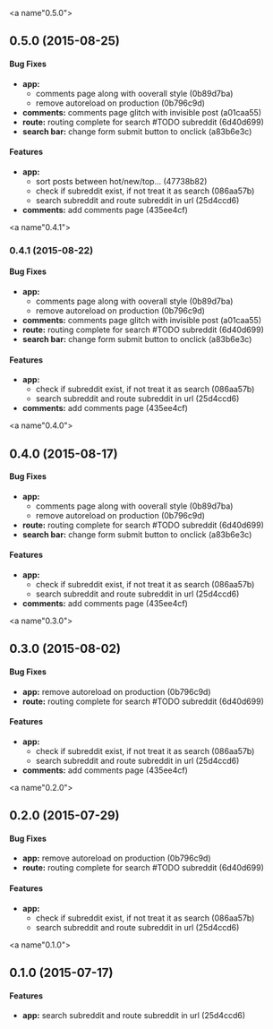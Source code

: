 <a name"0.5.0"></a>
## 0.5.0 (2015-08-25)


#### Bug Fixes

* **app:**
  * comments page along with ooverall style (0b89d7ba)
  * remove autoreload on production (0b796c9d)
* **comments:** comments page glitch with invisible post (a01caa55)
* **route:** routing complete for search #TODO subreddit (6d40d699)
* **search bar:** change form submit button to onclick (a83b6e3c)


#### Features

* **app:**
  * sort posts between hot/new/top... (47738b82)
  * check if subreddit exist, if not treat it as search (086aa57b)
  * search subreddit and route subreddit in url (25d4ccd6)
* **comments:** add comments page (435ee4cf)


<a name"0.4.1"></a>
### 0.4.1 (2015-08-22)


#### Bug Fixes

* **app:**
  * comments page along with ooverall style (0b89d7ba)
  * remove autoreload on production (0b796c9d)
* **comments:** comments page glitch with invisible post (a01caa55)
* **route:** routing complete for search #TODO subreddit (6d40d699)
* **search bar:** change form submit button to onclick (a83b6e3c)


#### Features

* **app:**
  * check if subreddit exist, if not treat it as search (086aa57b)
  * search subreddit and route subreddit in url (25d4ccd6)
* **comments:** add comments page (435ee4cf)


<a name"0.4.0"></a>
## 0.4.0 (2015-08-17)


#### Bug Fixes

* **app:**
  * comments page along with ooverall style (0b89d7ba)
  * remove autoreload on production (0b796c9d)
* **route:** routing complete for search #TODO subreddit (6d40d699)
* **search bar:** change form submit button to onclick (a83b6e3c)


#### Features

* **app:**
  * check if subreddit exist, if not treat it as search (086aa57b)
  * search subreddit and route subreddit in url (25d4ccd6)
* **comments:** add comments page (435ee4cf)


<a name"0.3.0"></a>
## 0.3.0 (2015-08-02)


#### Bug Fixes

* **app:** remove autoreload on production (0b796c9d)
* **route:** routing complete for search #TODO subreddit (6d40d699)


#### Features

* **app:**
  * check if subreddit exist, if not treat it as search (086aa57b)
  * search subreddit and route subreddit in url (25d4ccd6)
* **comments:** add comments page (435ee4cf)


<a name"0.2.0"></a>
## 0.2.0 (2015-07-29)


#### Bug Fixes

* **app:** remove autoreload on production (0b796c9d)
* **route:** routing complete for search #TODO subreddit (6d40d699)


#### Features

* **app:**
  * check if subreddit exist, if not treat it as search (086aa57b)
  * search subreddit and route subreddit in url (25d4ccd6)


<a name"0.1.0"></a>
## 0.1.0 (2015-07-17)


#### Features

* **app:** search subreddit and route subreddit in url (25d4ccd6)


